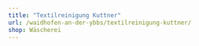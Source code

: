 ```yaml
---
title: "Textilreinigung Kuttner"
url: /waidhofen-an-der-ybbs/textilreinigung-kuttner/
shop: Wäscherei
---
```

